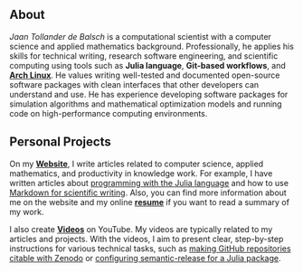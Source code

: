 ## About
*Jaan Tollander de Balsch* is a computational scientist with a computer science and applied mathematics background. Professionally, he applies his skills for technical writing, research software engineering, and scientific computing using tools such as **Julia language**, **Git-based workflows**, and [**Arch Linux**](https://github.com/jaantollander/dotfiles). He values writing well-tested and documented open-source software packages with clean interfaces that other developers can understand and use. He has experience developing software packages for simulation algorithms and mathematical optimization models and running code on high-performance computing environments.


## Personal Projects
On my [**Website**](https://jaantollander.com/), I write articles related to computer science, applied mathematics, and productivity in knowledge work. For example, I have written articles about [programming with the Julia language](https://jaantollander.com/tag/julia-language/) and how to use [Markdown for scientific writing](https://jaantollander.com/post/scientific-writing-with-markdown/). Also, you can find more information about me on the website and my online [**resume**](https://jaan.me) if you want to read a summary of my work.

I also create [**Videos**](https://www.youtube.com/c/jaantollander) on YouTube. My videos are typically related to my articles and projects. With the videos, I aim to present clear, step-by-step instructions for various technical tasks, such as [making GitHub repositories citable with Zenodo](https://www.youtube.com/watch?v=A9FGAU9S9Ow) or [configuring semantic-release for a Julia package](https://www.youtube.com/watch?v=_npnsESXRno).

<!--
Finally, I am writing shorter, less technical articles to my [**Newsletter**](https://world.hey.com/jaan/) about tools, technologies, and resources related to productivity in knowledge work. *(Work-in-Progress!)*
-->

<!-- 
If you have questions for me, you can ask them on my [GitHub Discussions](https://github.com/jaantollander/jaantollander/discussions).
-->
